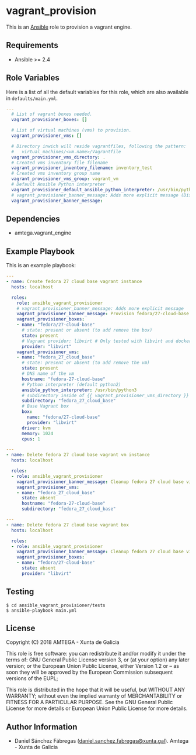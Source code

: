 # vagrant_provision

This is an [Ansible](http://www.ansible.com) role to provision a vagrant engine.

## Requirements

- Ansible >= 2.4

## Role Variables

Here is a list of all the default variables for this role, which are also available in `defaults/main.yml`.

```yaml
---
  # List of vagrant boxes needed.
  vagrant_provisioner_boxes: []

  # List of virtual machines (vms) to provision.
  vagrant_provisioner_vms: []

  # Directory inwich will reside vagrantfiles, following the pattern:
  #   virtual_machines/<vm.name>/Vagrantfile
  vagrant_provisioner_vms_directory: .
  # Created vms inventory file filename
  vagrant_provisioner_inventory_filename: inventory_test
  # Created vms inventory group name
  vagrant_provisioner_vms_group: vagrant_vm
  # Default Ansible Python interpreter
  vagrant_provisioner_default_ansible_python_interpreter: /usr/bin/python2
  # vagrant_provisioner_banner_message: Adds more explicit message (Disabled by default)
  vagrant_provisioner_banner_message:
```

## Dependencies

- amtega.vagrant_engine

## Example Playbook

This is an example playbook:

```yaml
---
- name: Create fedora 27 cloud base vagrant instance
  hosts: localhost

  roles:
    role: ansible_vagrant_provisioner
    # vagrant_provisioner_banner_message: Adds more explicit message
    vagrant_provisioner_banner_message: Provision fedora/27-cloud-base virtual machine
    vagrant_provisioner_boxes:
    - name: "fedora/27-cloud-base"
      # state: present or absent (to add remove the box)
      state: present
      # Vagrant provider: libvirt # Only tested with libvirt and docker
      provider: "libvirt"
    vagrant_provisioner_vms:
    - name: "fedora_27_cloud_base"
      # state: present or absent (to add remove the vm)
      state: present
      # DNS name of the vm
      hostname: "fedora-27-cloud-base"
      # Python interpreter (default python2)
      ansible_python_interpreter: /usr/bin/python3
      # subdirectory inside of {{ vagrant_provisioner_vms_directory }}
      subdirectory: "fedora_27_cloud_base"
      # Base Vagrant box
      box:
        name: "fedora/27-cloud-base"
        provider: "libvirt"
      driver: kvm
      memory: 1024
      cpus: 1

---
- name: Delete fedora 27 cloud base vagrant vm instance
  hosts: localhost

  roles:
  - role: ansible_vagrant_provisioner
    vagrant_provisioner_banner_message: Cleanup fedora 27 cloud base virtual machine
    vagrant_provisioner_vms:
    - name: "fedora_27_cloud_base"
      state: absent
      hostname: "fedora-27-cloud-base"
      subdirectory: "fedora_27_cloud_base"

---
- name: Delete fedora 27 cloud base vagrant box
  hosts: localhost

  roles:
  - role: ansible_vagrant_provisioner
    vagrant_provisioner_banner_message: Cleanup fedora 27 cloud base virtual box
    vagrant_provisioner_boxes:
    - name: "fedora/27-cloud-base"
      state: absent
      provider: "libvirt"
```

## Testing

```shell
$ cd ansible_vagrant_provisioner/tests
$ ansible-playbook main.yml
```

## License

Copyright (C) 2018 AMTEGA - Xunta de Galicia

This role is free software: you can redistribute it and/or modify
it under the terms of:
GNU General Public License version 3, or (at your option) any later version;
or the European Union Public License, either Version 1.2 or – as soon
they will be approved by the European Commission ­subsequent versions of
the EUPL;

This role is distributed in the hope that it will be useful,
but WITHOUT ANY WARRANTY; without even the implied warranty of
MERCHANTABILITY or FITNESS FOR A PARTICULAR PURPOSE.  See the
GNU General Public License for more details or European Union Public License for more details.

## Author Information

- Daniel Sánchez Fábregas ([daniel.sanchez.fabregas@xunta.gal](mailto:daniel.sanchez.fabregas@xunta.gal)). Amtega - Xunta de Galicia
